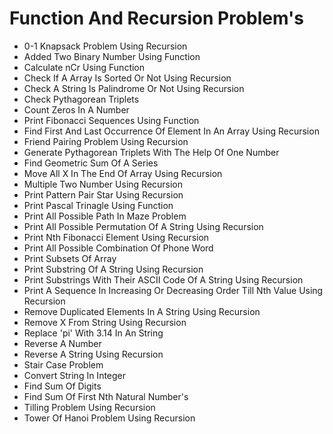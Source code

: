 # Function And Recursion Problem's

 * 0-1 Knapsack Problem Using Recursion
 * Added Two Binary Number Using Function
 * Calculate nCr Using Function
 * Check If A Array Is Sorted Or Not Using Recursion 
 * Check A String Is Palindrome Or Not Using Recursion 
 * Check Pythagorean Triplets 
 * Count Zeros In A Number
 * Print Fibonacci  Sequences Using Function
 * Find First And Last Occurrence Of Element In An Array Using Recursion 
 * Friend Pairing Problem Using Recursion 
 * Generate Pythagorean Triplets With The Help Of One Number 
 * Find Geometric Sum Of A Series
 * Move All X In The End Of Array Using Recursion 
 * Multiple Two Number Using Recursion 
 * Print Pattern Pair Star Using Recursion 
 * Print Pascal Trinagle Using Function 
 * Print All Possible Path In Maze Problem
 * Print All Possible Permutation Of A String Using Recursion 
 * Print Nth Fibonacci Element Using Recursion 
 * Print All Possible Combination Of Phone Word
 * Print Subsets Of Array
 * Print Substring Of A String Using Recursion 
 * Print Substrings With Their ASCII Code Of A String Using Recursion 
 * Print A Sequence In Increasing Or Decreasing Order Till Nth Value Using Recursion 
 * Remove Duplicated Elements In A String Using Recursion 
 * Remove X From String Using Recursion 
 * Replace 'pi' With 3.14 In An String
 * Reverse A Number
 * Reverse A String Using Recursion 
 * Stair Case Problem
 * Convert String In Integer
 * Find Sum Of Digits 
 * Find Sum Of First Nth Natural Number's 
 * Tilling Problem Using Recursion 
 * Tower Of Hanoi Problem Using Recursion 
